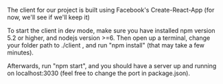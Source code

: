 The client for our project is built using Facebook's Create-React-App (for now,
we'll see if we'll keep it)

To start the client in dev mode, make sure you have installed npm version 5.2 or higher,
and nodejs version >=6. Then open up a terminal, change your folder path
to ./client , and run "npm install" (that may take a few minutes).

Afterwards, run "npm start", and you should have a server up and running on
localhost:3030 (feel free to change the port in package.json).
